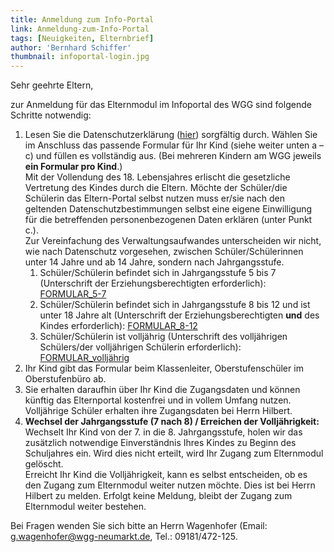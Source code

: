 ```yaml
---
title: Anmeldung zum Info-Portal
link: Anmeldung-zum-Info-Portal
tags: [Neuigkeiten, Elternbrief]
author: 'Bernhard Schiffer'
thumbnail: infoportal-login.jpg
---
```

<p>
    Sehr geehrte Eltern,
</p>
<p>    
    zur Anmeldung für das Elternmodul im Infoportal des WGG sind folgende Schritte notwendig:
</p>
<ol>
    <li>Lesen Sie die Datenschutzerklärung (<a href="00_infop_datens.pdf" target="_blank">hier</a>) sorgfältig durch. Wählen Sie im Anschluss das passende Formular für Ihr Kind (siehe weiter unten a – c) und füllen es vollständig aus. (Bei mehreren Kindern am WGG jeweils <b>ein Formular pro Kind</b>.) <br> 
    Mit der Vollendung des 18. Lebensjahres erlischt die gesetzliche Vertretung des Kindes durch die Eltern. Möchte der Schüler/die Schülerin das Eltern-Portal selbst nutzen muss er/sie nach den geltenden Datenschutzbestimmungen selbst eine eigene Einwilligung für die betreffenden personenbezogenen Daten erklären (unter Punkt c.). <br>
    Zur Vereinfachung des Verwaltungsaufwandes unterscheiden wir nicht, wie nach Datenschutz vorgesehen, zwischen Schüler/Schülerinnen unter 14 Jahre und ab 14 Jahre, sondern nach Jahrgangsstufe.
        <ol>
            <li>Schüler/Schülerin befindet sich in Jahrgangsstufe 5 bis 7 
                (Unterschrift der Erziehungsberechtigten erforderlich): 
                <a href="00_infop_form57.pdf" target="_blank">FORMULAR_5-7 </a></li>
            <li>Schüler/Schülerin befindet sich in Jahrgangsstufe 8 bis 12 und ist unter 18 Jahre alt (Unterschrift der Erziehungsberechtigten <b>und</b> des Kindes erforderlich): 
                <a href="00_infop_form812.pdf" target="_blank">FORMULAR_8-12 </a></li>
            <li>Schüler/Schülerin ist volljährig (Unterschrift des volljährigen Schülers/der volljährigen Schülerin erforderlich): 
                <a href="00_infop_formvj.pdf" target="_blank">FORMULAR_volljährig </a>
            </li>
        </ol>
    </li>
    <li> Ihr Kind gibt das Formular beim Klassenleiter, Oberstufenschüler im Oberstufenbüro ab. 
    </li>
    <li> Sie erhalten daraufhin über Ihr Kind die Zugangsdaten und können künftig das Elternportal kostenfrei und in vollem Umfang nutzen. Volljährige Schüler erhalten ihre Zugangsdaten bei Herrn Hilbert.
    </li>
    <li> <b>Wechsel der Jahrgangsstufe (7 nach 8) / Erreichen der Volljährigkeit: </b><br>
        Wechselt Ihr Kind von der 7. in die 8. Jahrgangsstufe, holen wir das zusätzlich notwendige Einverständnis Ihres Kindes zu Beginn des Schuljahres ein. Wird dies nicht erteilt, wird Ihr Zugang zum Elternmodul gelöscht.<br>
        Erreicht Ihr Kind die Volljährigkeit, kann es selbst entscheiden, ob es den Zugang zum Elternmodul weiter nutzen möchte. Dies ist bei Herrn Hilbert zu melden. Erfolgt keine Meldung, bleibt der Zugang zum Elternmodul weiter bestehen.
    </li>
</ol>
<p>Bei Fragen wenden Sie sich bitte an Herrn Wagenhofer (Email: <a href="mailto:g.wagenhofer@wgg-neumarkt.de">g.wagenhofer@wgg-neumarkt.de</a>, Tel.: 09181/472-125.</p>